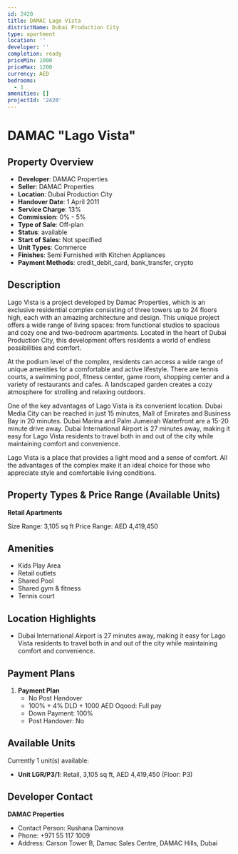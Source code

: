 ```yaml
---
id: 2420
title: DAMAC Lago Vista
districtName: Dubai Production City
type: apartment
location: ''
developer: ''
completion: ready
priceMin: 1000
priceMax: 1200
currency: AED
bedrooms:
  - 1
amenities: []
projectId: '2420'
---
```


# DAMAC "Lago Vista"

## Property Overview
- **Developer**: DAMAC Properties
- **Seller**: DAMAC Properties
- **Location**: Dubai Production City
- **Handover Date**: 1 April 2011
- **Service Charge**: 13%
- **Commission**: 0% - 5%
- **Type of Sale**: Off-plan
- **Status**: available
- **Start of Sales**: Not specified
- **Unit Types**: Commerce
- **Finishes**: Semi Furnished with Kitchen Appliances
- **Payment Methods**: credit_debit_card, bank_transfer, crypto

## Description
Lago Vista is a project developed by Damac Properties, which is an exclusive residential complex consisting of three towers up to 24 floors high, each with an amazing architecture and design. This unique project offers a wide range of living spaces: from functional studios to spacious and cozy one and two-bedroom apartments. Located in the heart of Dubai Production City, this development offers residents a world of endless possibilities and comfort. 

At the podium level of the complex, residents can access a wide range of unique amenities for a comfortable and active lifestyle. There are tennis courts, a swimming pool, fitness center, game room, shopping center and a variety of restaurants and cafes. A landscaped garden creates a cozy atmosphere for strolling and relaxing outdoors. 

One of the key advantages of Lago Vista is its convenient location. Dubai Media City can be reached in just 15 minutes, Mall of Emirates and Business Bay in 20 minutes. Dubai Marina and Palm Jumeirah Waterfront are a 15-20 minute drive away. Dubai International Airport is 27 minutes away, making it easy for Lago Vista residents to travel both in and out of the city while maintaining comfort and convenience. 

Lago Vista is a place that provides a light mood and a sense of comfort. All the advantages of the complex make it an ideal choice for those who appreciate style and comfortable living conditions.

## Property Types & Price Range (Available Units)
**Retail Apartments**

Size Range: 3,105 sq ft
Price Range: AED 4,419,450

## Amenities
- Kids Play Area
- Retail outlets
- Shared Pool
- Shared gym & fitness
- Tennis court

## Location Highlights
- Dubai International Airport is 27 minutes away, making it easy for Lago Vista residents to travel both in and out of the city while maintaining comfort and convenience.

## Payment Plans
1. **Payment Plan**
   - No Post Handover
   - 100% + 4% DLD + 1000 AED Oqood: Full pay
   - Down Payment: 100%
   - Post Handover: No

## Available Units
Currently 1 unit(s) available:
- **Unit LGR/P3/1**: Retail, 3,105 sq ft, AED 4,419,450 (Floor: P3)

## Developer Contact
**DAMAC Properties**
- Contact Person: Rushana Daminova
- Phone: +971 55 117 1009
- Address: Carson Tower B, Damac Sales Centre, DAMAC Hills, Dubai
